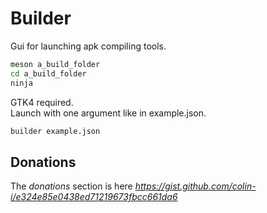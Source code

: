 # Builder

Gui for launching apk compiling tools.
```sh
meson a_build_folder
cd a_build_folder
ninja
```
GTK4 required.\
Launch with one argument like in example.json.
```sh
builder example.json
```

## Donations
The *donations* section is here
*https://gist.github.com/colin-i/e324e85e0438ed71219673fbcc661da6*
